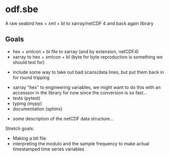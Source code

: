 # odf.sbe
A raw seabird hex + xml + bl to xarray/netCDF 4 and back again library

## Goals
* hex + xmlcon + bl file to xarray (and by extension, netCDF4)
* xarray to hex + xmlcon + bl (byte for byte reproduction is something we should test for)
- include some way to take out bad scans/data lines, but put them back in for round tripping
* xarray "hex" to engineering variables, we might want to do this with an accesssor in the library for now since the conversion is so fast...
* tests (pytest)
* typing (mypy)
* documentation (sphinx)
- some description of the netCDF data structure...

Stretch goals:
* Making a btl file
* interpreting the modulo and the sample frequency to make actual timestamped time series variables